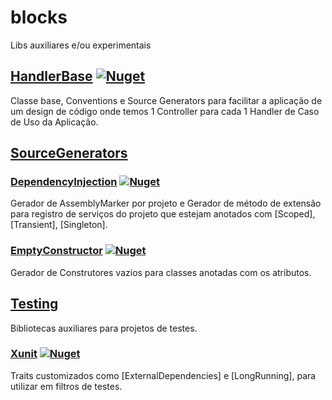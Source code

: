 # blocks
Libs auxiliares e/ou experimentais

## [HandlerBase](https://github.com/cblx/blocks/tree/main/HandlerBase) [![Nuget](https://img.shields.io/nuget/v/Cblx.Blocks.HandlerBase)](https://www.nuget.org/packages/Cblx.Blocks.HandlerBase)

Classe base, Conventions e Source Generators para facilitar a aplicação de um design de código onde temos 1 Controller para cada 1 Handler de Caso de Uso da Aplicação. 

## [SourceGenerators](https://github.com/cblx/blocks/tree/main/SourceGenerators)

### [DependencyInjection](https://github.com/cblx/blocks/tree/main/SourceGenerators/DependencyInjection) [![Nuget](https://img.shields.io/nuget/v/Cblx.Blocks.SourceGenerators.DependencyInjection)](https://www.nuget.org/packages/Cblx.Blocks.SourceGenerators.DependencyInjection)

Gerador de AssemblyMarker por projeto e Gerador de método de extensão para registro de serviços do projeto que estejam anotados com [Scoped], [Transient], [Singleton].

### [EmptyConstructor](https://github.com/cblx/blocks/tree/main/SourceGenerators/EmptyConstructor) [![Nuget](https://img.shields.io/nuget/v/Cblx.Blocks.SourceGenerators.EmptyConstructor)](https://www.nuget.org/packages/Cblx.Blocks.SourceGenerators.EmptyConstructor)

Gerador de Construtores vazios para classes anotadas com os atributos.

## [Testing](https://github.com/cblx/blocks/tree/main/Testing)

Bibliotecas auxiliares para projetos de testes.

### [Xunit](https://github.com/cblx/blocks/tree/main/Testing/Xunit) [![Nuget](https://img.shields.io/nuget/v/Cblx.Blocks.Testing.Xunit)](https://www.nuget.org/packages/Cblx.Blocks.Testing.Xunit)

Traits customizados como [ExternalDependencies] e [LongRunning], para utilizar em filtros de testes.
